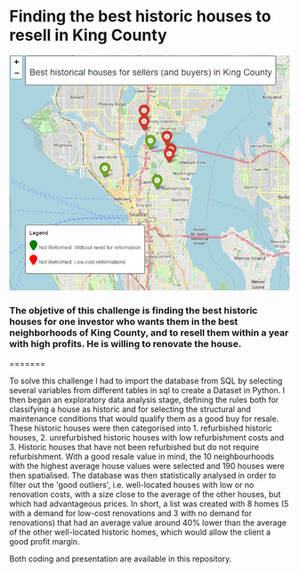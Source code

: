 # Finding the best historic houses to resell in King County

![Best_house_map](Best_Historic_houses.png)


### The objetive of this challenge is finding the best historic houses for one investor who wants them in the best neighborhoods of King County, and to resell them within a year with high profits. He is willing to renovate the house.
=======

To solve this challenge I had to import the database from SQL by selecting several variables from different tables in sql to create a Dataset in Python. I then began an exploratory data analysis stage, defining the rules both for classifying a house as historic and for selecting the structural and maintenance conditions that would qualify them as a good buy for resale. These historic houses were then categorised into 1. refurbished historic houses, 2. unrefurbished historic houses with low refurbishment costs and 3. Historic houses that have not been refurbished but do not require refurbishment. With a good resale value in mind, the 10 neighbourhoods with the highest average house values were selected and 190 houses were then spatialised. The database was then statistically analysed in order to filter out the 'good outliers', i.e. well-located houses with low or no renovation costs, with a size close to the average of the other houses, but which had advantageous prices. In short, a list was created with 8 homes (5 with a demand for low-cost renovations and 3 with no demand for renovations) that had an average value around 40% lower than the average of the other well-located historic homes, which would allow the client a good profit margin.

Both coding and presentation are available in this repository.
